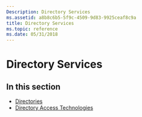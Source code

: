```yaml
---
Description: Directory Services
ms.assetid: a8b8c6b5-5f9c-4509-9d83-9925ceaf8c9a
title: Directory Services
ms.topic: reference
ms.date: 05/31/2018
---
```


# Directory Services

## In this section

-   [Directories](directories.md)
-   [Directory Access Technologies](directory-access-technologies.md)

 

 



